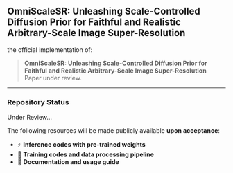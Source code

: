 ## OmniScaleSR: Unleashing Scale-Controlled Diffusion Prior for Faithful and Realistic Arbitrary-Scale Image Super-Resolution
the official implementation of:

> **OmniScaleSR: Unleashing Scale-Controlled Diffusion Prior for Faithful and Realistic Arbitrary-Scale Image Super-Resolution**  
> Paper under review.

---

### Repository Status

Under Review... 

The following resources will be made publicly available **upon acceptance**:

- ⚡ **Inference codes with pre-trained weights**
- 🌈 **Training codes and data processing pipeline**
- 📖 **Documentation and usage guide**
